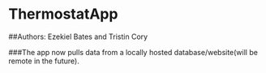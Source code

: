 # ThermostatApp

##Authors: Ezekiel Bates and Tristin Cory

###The app now pulls data from a locally hosted database/website(will be remote in the future). 





